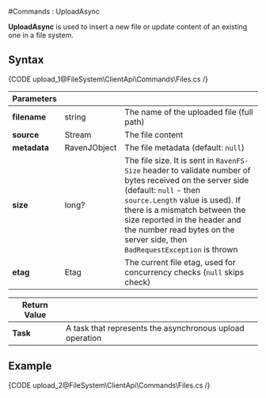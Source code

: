 ﻿#Commands : UploadAsync

**UploadAsync** is used to insert a new file or update content of an existing one in a file system.

## Syntax

{CODE upload_1@FileSystem\ClientApi\Commands\Files.cs /}

| Parameters | | |
| ------------- | ------------- | ----- |
| **filename** | string | The name of the uploaded file (full path) |
| **source** | Stream | The file content |
| **metadata** | RavenJObject | The file metadata (default: `null`) |
| **size** | long? | The file size. It is sent in `RavenFS-Size` header to validate number of bytes received on the server side (default: `null` - then `source.Length` value is used). If there is a mismatch between the size reported in the header and the number read bytes on the server side, then `BadRequestException` is thrown |
| **etag** | Etag | The current file etag, used for concurrency checks (`null` skips check) |

| Return Value | |
| ------------- | ------------- |
| **Task** | A task that represents the asynchronous upload operation |

## Example

{CODE upload_2@FileSystem\ClientApi\Commands\Files.cs /}